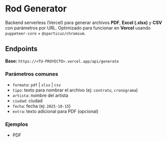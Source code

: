 # Rod Generator

Backend serverless (Vercel) para generar archivos **PDF**, **Excel (.xlsx)** y **CSV** con parámetros por URL. Optimizado para funcionar en **Vercel** usando `puppeteer-core` + `@sparticuz/chromium`.

## Endpoints

**Base:** `https://<TU-PROYECTO>.vercel.app/api/generate`

### Parámetros comunes
- `formato`: `pdf` | `xlsx` | `csv`
- `tipo`: texto para nombrar el archivo (ej: `contrato`, `cronograma`)
- `artista`: nombre del artista
- `ciudad`: ciudad
- `fecha`: fecha (ej: `2025-10-15`)
- `extra`: texto adicional para PDF (opcional)

### Ejemplos
- PDF  


